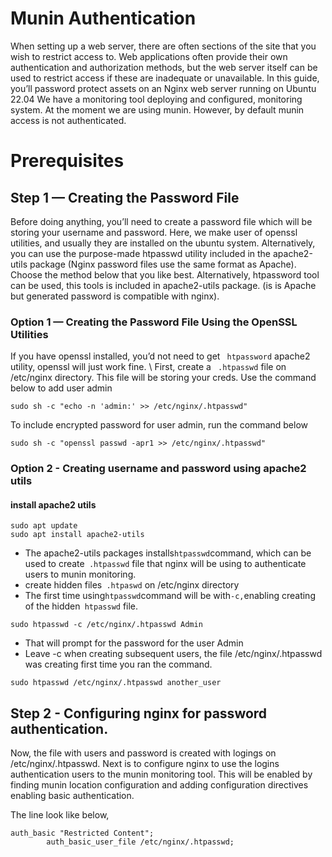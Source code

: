 # Munin Authentication 

When setting up a web server, there are often sections of the site that you
wish to restrict access to. Web applications often provide their own
authentication and authorization methods, but the web server itself can be used
to restrict access if these are inadequate or unavailable. In this guide,
you’ll password protect assets on an Nginx web server running on Ubuntu 22.04
We have a monitoring tool deploying and configured, monitoring system. At the
moment we are using munin. However, by default munin access is not
authenticated. 


# Prerequisites

## Step 1 — Creating the Password File

Before doing anything, you’ll need to create a password file which will be
storing your username and password. Here, we make user of openssl utilities,
and usually they are installed on the ubuntu system. Alternatively, you can use
the purpose-made htpasswd utility included in the apache2-utils package (Nginx
password files use the same format as Apache). Choose the method below that you
like best. Alternatively, htpassword tool can be used, this tools is included
in apache2-utils package. (is is Apache but generated password is compatible
with nginx).


### Option 1 — Creating the Password File Using the OpenSSL Utilities

If you have openssl installed, you’d not need to get ` htpassword` apache2
utility, openssl will just work fine.  \ First, create a ` .htpasswd` file on
/etc/nginx directory. This file will be storing your creds. Use the command
below to add user admin 
```
sudo sh -c "echo -n 'admin:' >> /etc/nginx/.htpasswd"
```
To include encrypted password for user admin, run the command below 

```
sudo sh -c "openssl passwd -apr1 >> /etc/nginx/.htpasswd"
```
### Option 2 - Creating username and password using apache2 utils 

#### install apache2 utils 

```
sudo apt update
sudo apt install apache2-utils
```

* The apache2-utils packages installs` htpasswd `command, which can be used to
  create` .htpasswd` file that nginx will be using to authenticate users to
  munin monitoring. 
* create hidden files` .htpaswd` on /etc/nginx directory
* The first time using` htpasswd `command will be with` -c, `enabling creating
  of the hidden` htpasswd` file.` `

```
sudo htpasswd -c /etc/nginx/.htpasswd Admin
```

* That will prompt for the password for the user Admin
* Leave -c when creating subsequent users, the file /etc/nginx/.htpasswd was
  creating first time you ran the command.

```
sudo htpasswd /etc/nginx/.htpasswd another_user
```

## Step 2 - Configuring nginx for password authentication.

Now, the file with users and password is created with logings on
/etc/nginx/.htpasswd. Next is to configure nginx to use the logins
authentication users to the munin monitoring tool. This will be enabled by
finding  munin location configuration and adding  configuration directives
enabling basic authentication. 

The line look like below, 

```
auth_basic "Restricted Content";
    	auth_basic_user_file /etc/nginx/.htpasswd;
```
